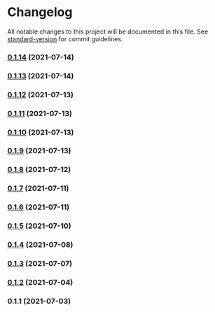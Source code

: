 # Changelog

All notable changes to this project will be documented in this file. See [standard-version](https://github.com/conventional-changelog/standard-version) for commit guidelines.

### [0.1.14](https://github.com/notGonim/AdoptaPet/compare/v0.1.13...v0.1.14) (2021-07-14)

### [0.1.13](https://github.com/notGonim/AdoptaPet/compare/v0.1.12...v0.1.13) (2021-07-14)

### [0.1.12](https://github.com/notGonim/AdoptaPet/compare/v0.1.11...v0.1.12) (2021-07-13)

### [0.1.11](https://github.com/notGonim/AdoptaPet/compare/v0.1.10...v0.1.11) (2021-07-13)

### [0.1.10](https://github.com/notGonim/AdoptaPet/compare/v0.1.9...v0.1.10) (2021-07-13)

### [0.1.9](https://github.com/notGonim/AdoptaPet/compare/v0.1.8...v0.1.9) (2021-07-13)

### [0.1.8](https://github.com/notGonim/AdoptaPet/compare/v0.1.7...v0.1.8) (2021-07-12)

### [0.1.7](https://github.com/notGonim/AdoptaPet/compare/v0.1.6...v0.1.7) (2021-07-11)

### [0.1.6](https://github.com/notGonim/AdoptaPet/compare/v0.1.5...v0.1.6) (2021-07-11)

### [0.1.5](https://github.com/notGonim/AdoptaPet/compare/v0.1.4...v0.1.5) (2021-07-10)

### [0.1.4](https://github.com/notGonim/AdoptaPet/compare/v0.1.3...v0.1.4) (2021-07-08)

### [0.1.3](https://github.com/notGonim/AdoptaPet/compare/v0.1.2...v0.1.3) (2021-07-07)

### [0.1.2](https://github.com/notGonim/AdoptaPet/compare/v0.1.1...v0.1.2) (2021-07-04)

### 0.1.1 (2021-07-03)
